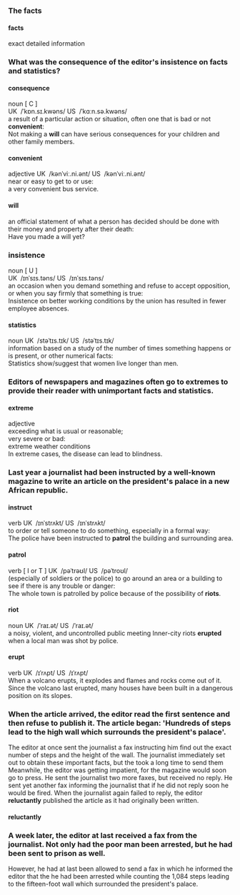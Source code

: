 ### The facts

#### facts
exact detailed information

### What was the **consequence** of the editor's **insistence** on facts and **statistics**?

#### consequence
noun [ C ]  
UK ​  /ˈkɒn.sɪ.kwəns/  US ​  /ˈkɑːn.sə.kwəns/  
a result of a particular action or situation, often one that is bad or not **convenient**:  
Not making a **will** can have serious consequences for your children and other family members.

#### convenient
adjective UK ​  /kənˈviː.ni.ənt/ US ​  /kənˈviː.ni.ənt/  
near or easy to get to or use:  
a very convenient bus service.

#### will 
an official statement of what a person has decided should be done with their money and property after their death:  
Have you made a will yet?

### insistence
noun [ U ]  
UK ​  /ɪnˈsɪs.təns/ US ​  /ɪnˈsɪs.təns/  
an occasion when you demand something and refuse to accept opposition, or when you say firmly that something is true:  
Insistence on better working conditions by the union has resulted in fewer employee absences.

#### statistics
noun UK ​  /stəˈtɪs.tɪk/ US ​  /stəˈtɪs.tɪk/  
information based on a study of the number of times something happens or is present, or other numerical facts:  
Statistics show/suggest that women live longer than men.

### Editors of newspapers and magazines often go to **extremes** to provide their reader with unimportant facts and statistics.

#### extreme
adjective  
exceeding what is usual or reasonable;  
very severe or bad:  
extreme weather conditions  
In extreme cases, the disease can lead to blindness.

### Last year a journalist had been **instructed** by a well-known magazine to write an article on the president's palace in a new African republic.

####  instruct
verb UK ​  /ɪnˈstrʌkt/ US ​  /ɪnˈstrʌkt/  
to order or tell someone to do something, especially in a formal way:  
The police have been instructed to **patrol** the building and surrounding area.  

#### patrol
verb [ I or T ] UK ​  /pəˈtrəʊl/ US ​  /pəˈtroʊl/   
(especially of soldiers or the police) to go around an area or a building to see if there is any trouble or danger:  
The whole town is patrolled by police because of the possibility of **riots**.

#### riot
noun UK ​  /ˈraɪ.ət/ US ​  /ˈraɪ.ət/  
​a noisy, violent, and uncontrolled public meeting
Inner-city riots **erupted** when a local man was shot by police.

#### erupt
verb UK ​  /ɪˈrʌpt/ US ​  /ɪˈrʌpt/  
​When a volcano erupts, it explodes and flames and rocks come out of it.  
Since the volcano last erupted, many houses have been built in a dangerous position on its slopes.

### When the article arrived, the editor read the first sentence and then refuse to publish it. The article began: 'Hundreds of steps lead to the high wall which surrounds the president's palace'.
The editor at once sent the journalist a fax instructing him find out the exact number of steps and the height of the wall.
The journalist immediately set out to obtain these important facts, but the took a long time to send them Meanwhile, the editor was getting impatient, for the magazine would soon go to press. 
He sent the journalist two more faxes, but received no reply. He sent yet another fax informing the journalist that if he did not reply soon he would be fired. 
When the journalist again failed to reply, the editor **reluctantly** published the article as it had originally been written. 

#### reluctantly

### A week later, the editor at last received a fax from the journalist. Not only had the poor man been arrested, but he had been sent to prison as well. 
However, he had at last been allowed to send a fax in which he informed the editor that the he had been arrested while counting the 1,084 steps leading to the fifteen-foot wall which surrounded the president's palace.















